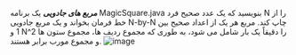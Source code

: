 ***مربع های جادویی***
یک برنامه MagicSquare.java بنویسید که یک عدد صحیح فرد N را از خط فرمان بخواند و یک مربع جادویی N-by-N چاپ کند. مربع هر یک از اعداد صحیح بین 1 و N^2 را دقیقاً یک بار شامل می شود، به طوری که مجموع ردیف ها، مجموع ستون ها و مجموع مورب برابر هستند.
![image](https://user-images.githubusercontent.com/80197312/208039708-ea992ac6-117a-4225-bab6-aacb994dd1ea.png)
